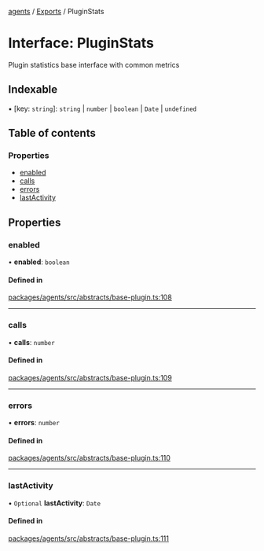 <!-- 
 ⚠️  AUTO-GENERATED FILE - DO NOT EDIT MANUALLY
 This file is automatically generated by scripts/docs-generator.js
 To make changes, edit the source TypeScript files or update the generator script
-->

[agents](../../) / [Exports](../modules) / PluginStats

# Interface: PluginStats

Plugin statistics base interface with common metrics

## Indexable

▪ [key: `string`]: `string` \| `number` \| `boolean` \| `Date` \| `undefined`

## Table of contents

### Properties

- [enabled](PluginStats#enabled)
- [calls](PluginStats#calls)
- [errors](PluginStats#errors)
- [lastActivity](PluginStats#lastactivity)

## Properties

### enabled

• **enabled**: `boolean`

#### Defined in

[packages/agents/src/abstracts/base-plugin.ts:108](https://github.com/woojubb/robota/blob/d84cd2e1e6915e9f7e9aff8f9b06df02e55c139b/packages/agents/src/abstracts/base-plugin.ts#L108)

___

### calls

• **calls**: `number`

#### Defined in

[packages/agents/src/abstracts/base-plugin.ts:109](https://github.com/woojubb/robota/blob/d84cd2e1e6915e9f7e9aff8f9b06df02e55c139b/packages/agents/src/abstracts/base-plugin.ts#L109)

___

### errors

• **errors**: `number`

#### Defined in

[packages/agents/src/abstracts/base-plugin.ts:110](https://github.com/woojubb/robota/blob/d84cd2e1e6915e9f7e9aff8f9b06df02e55c139b/packages/agents/src/abstracts/base-plugin.ts#L110)

___

### lastActivity

• `Optional` **lastActivity**: `Date`

#### Defined in

[packages/agents/src/abstracts/base-plugin.ts:111](https://github.com/woojubb/robota/blob/d84cd2e1e6915e9f7e9aff8f9b06df02e55c139b/packages/agents/src/abstracts/base-plugin.ts#L111)
